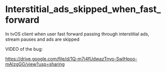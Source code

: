 # Interstitial_ads_skipped_when_fast_forward
In tvOS client when user fast forward passing through interstitial ads, stream pauses and ads are skipped


VIDEO of the bug:

https://drive.google.com/file/d/1Q-m7i4fUdwazTnyo-SwIHpoo-mAIzgGG/view?usp=sharing
